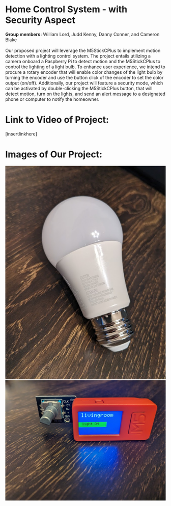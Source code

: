 # Home Control System - with Security Aspect
**Group members:** William Lord, Judd Kenny, Danny Conner, and Cameron Blake 
<br>
<br>
Our proposed project will leverage the M5StickCPlus to implement motion detection with a lighting control system. The project entails utilizing a camera 
onboard a Raspberry Pi to detect motion and the M5StickCPlus to control the lighting of a light bulb. To enhance user experience, we intend to procure a rotary 
encoder that will enable color changes of the light bulb by turning the encoder and use the button click of the encoder to set the color output (on/off). Additionally,
our project will feature a security mode, which can be activated by double-clicking the M5StickCPlus button, that will detect motion, turn on the lights, and send an 
alert message to a designated phone or computer to notify the homeowner.
# Link to Video of Project:
[insertlinkhere]
# Images of Our Project:
![single_light_bulb](https://github.com/elee2045sp23/semester-project-jud-william-danny/blob/main/single_light_bulb.jpg)
![single_light_bulb](https://github.com/elee2045sp23/semester-project-jud-william-danny/blob/main/m5_code_working.jpg)

